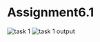 # Assignment6.1

![task 1](https://user-images.githubusercontent.com/34162166/35449558-68c32818-02e3-11e8-9e4e-e35e87cd5360.png)
![task 1 output](https://user-images.githubusercontent.com/34162166/35449560-6ada291c-02e3-11e8-9f6f-ef489fcb35c1.png)
